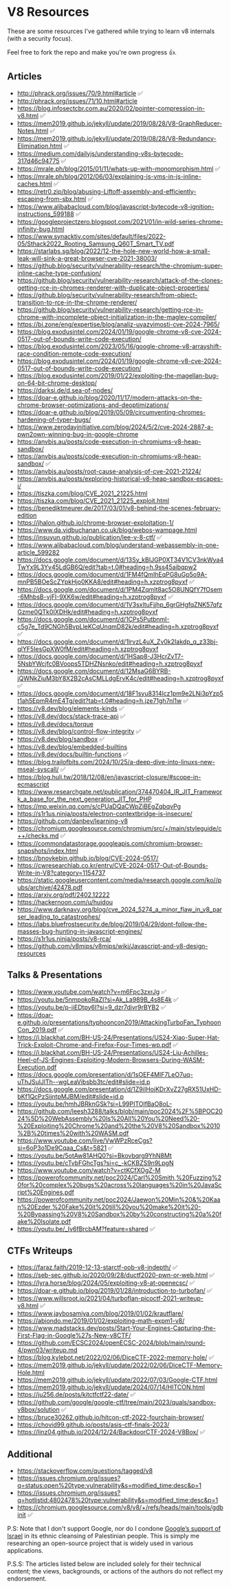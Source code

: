 # V8 Resources

These are some resources I've gathered while trying to learn v8 internals (with a security focus).

Feel free to fork the repo and make you're own progress 👍.

## Articles

- http://phrack.org/issues/70/9.html#article ✅
- http://phrack.org/issues/71/10.html#article
- https://blog.infosectcbr.com.au/2020/02/pointer-compression-in-v8.html ✅
- https://mem2019.github.io/jekyll/update/2019/08/28/V8-GraphReducer-Notes.html ✅
- https://mem2019.github.io/jekyll/update/2019/08/28/V8-Redundancy-Elimination.html ✅
- https://medium.com/dailyjs/understanding-v8s-bytecode-317d46c94775 ✅
- https://mrale.ph/blog/2015/01/11/whats-up-with-monomorphism.html ✅
- https://mrale.ph/blog/2012/06/03/explaining-js-vms-in-js-inline-caches.html ✅
- https://retr0.zip/blog/abusing-Liftoff-assembly-and-efficiently-escaping-from-sbx.html ✅
- https://www.alibabacloud.com/blog/javascript-bytecode-v8-ignition-instructions_599188 ✅
- https://googleprojectzero.blogspot.com/2021/01/in-wild-series-chrome-infinity-bug.html
- https://www.synacktiv.com/sites/default/files/2022-05/Sthack2022_Rooting_Samsung_Q60T_Smart_TV.pdf
- https://starlabs.sg/blog/2022/12-the-hole-new-world-how-a-small-leak-will-sink-a-great-browser-cve-2021-38003/
- https://github.blog/security/vulnerability-research/the-chromium-super-inline-cache-type-confusion/
- https://github.blog/security/vulnerability-research/attack-of-the-clones-getting-rce-in-chromes-renderer-with-duplicate-object-properties/
- https://github.blog/security/vulnerability-research/from-object-transition-to-rce-in-the-chrome-renderer/
- https://github.blog/security/vulnerability-research/getting-rce-in-chrome-with-incomplete-object-initialization-in-the-maglev-compiler/
- https://bi.zone/eng/expertise/blog/analiz-uyazvimosti-cve-2024-7965/
- https://blog.exodusintel.com/2024/01/19/google-chrome-v8-cve-2024-0517-out-of-bounds-write-code-execution/
- https://blog.exodusintel.com/2023/05/16/google-chrome-v8-arrayshift-race-condition-remote-code-execution/
- https://blog.exodusintel.com/2024/01/19/google-chrome-v8-cve-2024-0517-out-of-bounds-write-code-execution/
- https://blog.exodusintel.com/2019/01/22/exploiting-the-magellan-bug-on-64-bit-chrome-desktop/
- https://darksi.de/d.sea-of-nodes/
- https://doar-e.github.io/blog/2020/11/17/modern-attacks-on-the-chrome-browser-optimizations-and-deoptimizations/
- https://doar-e.github.io/blog/2019/05/09/circumventing-chromes-hardening-of-typer-bugs/
- https://www.zerodayinitiative.com/blog/2024/5/2/cve-2024-2887-a-pwn2own-winning-bug-in-google-chrome
- https://anvbis.au/posts/code-execution-in-chromiums-v8-heap-sandbox/
- https://anvbis.au/posts/code-execution-in-chromiums-v8-heap-sandbox/ ✅
- https://anvbis.au/posts/root-cause-analysis-of-cve-2021-21224/
- https://anvbis.au/posts/exploring-historical-v8-heap-sandbox-escapes-i/
- https://tiszka.com/blog/CVE_2021_21225.html
- https://tiszka.com/blog/CVE_2021_21225_exploit.html
- https://benediktmeurer.de/2017/03/01/v8-behind-the-scenes-february-edition
- https://jhalon.github.io/chrome-browser-exploitation-1/
- https://www.da.vidbuchanan.co.uk/blog/webos-wampage.html
- https://insuyun.github.io/publication/lee-v-8-ctf/ ✅
- https://www.alibabacloud.com/blog/understand-webassembly-in-one-article_599282
- https://docs.google.com/document/d/13Sy_kBIJGP0XT34V1CV3nkWya4TwYx9L3Yv45LdGB6Q/edit?tab=t.0#heading=h.9ss45aibqpw2
- https://docs.google.com/document/d/1FM4fQmIhEqPG8uGp5o9A-mnPB5BOeScZYpkHjo0KKA8/edit#heading=h.xzptrog8pyxf ✅
- https://docs.google.com/document/d/1PM4Zqmlt8ac5O8UNQfY7fOsem-6MhbsB-vjFI-9XK6w/edit#heading=h.xzptrog8pyxf ✅
- https://docs.google.com/document/d/1V3sxltuFjjhp_6grGHgfqZNK57qfzGzme0QTk0IXDHk/edit#heading=h.xzptrog8pyxf
- https://docs.google.com/document/d/1CPs5PutbnmI-c5g7e_Td9CNGh5BvpLleKCqUnqmD82k/edit#heading=h.xzptrog8pyxf ✅
- https://docs.google.com/document/d/1IrvzL4uX_Zv0k2Iakdp_q_z33bj-qlYF5IesGpXW0fM/edit#heading=h.xzptrog8pyxf
- https://docs.google.com/document/d/1HSap8-J3HcrZvT7-5NsbYWcjfc0BVoops5TDHZNsnko/edit#heading=h.xzptrog8pyxf
- https://docs.google.com/document/d/12MsaG6BYRB-jQWNkZiuM3bY8X2B2cAsCMLLdgErvK4c/edit#heading=h.xzptrog8pyxf ✅
- https://docs.google.com/document/d/18F1syu8314lcz1pm9e2LNi3pYzp5t1ah5EpmR4mE4Tg/edit?tab=t.0#heading=h.jze71gh7nl1w ✅
- https://v8.dev/blog/elements-kinds ✅
- https://v8.dev/docs/stack-trace-api ✅
- https://v8.dev/docs/torque
- https://v8.dev/blog/control-flow-integrity ✅
- https://v8.dev/blog/sandbox ✅
- https://v8.dev/blog/embedded-builtins
- https://v8.dev/docs/builtin-functions ✅
- https://blog.trailofbits.com/2024/10/25/a-deep-dive-into-linuxs-new-mseal-syscall/ ✅
- https://blog.huli.tw/2018/12/08/en/javascript-closure/#scope-in-ecmascript
- https://www.researchgate.net/publication/374470404_IR_JIT_Framework_a_base_for_the_next_generation_JIT_for_PHP
- https://mp.weixin.qq.com/s/cPUaDQaCWpZiBEgZqbqvPg
- https://s1r1us.ninja/posts/electron-contextbridge-is-insecure/
- https://github.com/danbev/learning-v8
- https://chromium.googlesource.com/chromium/src/+/main/styleguide/c++/checks.md ✅
- https://commondatastorage.googleapis.com/chromium-browser-snapshots/index.html
- https://bnovkebin.github.io/blog/CVE-2024-0517/
- https://cwresearchlab.co.kr/entry/CVE-2024-0517-Out-of-Bounds-Write-in-V8?category=1154737
- https://static.googleusercontent.com/media/research.google.com/ko//pubs/archive/42478.pdf
- https://arxiv.org/pdf/2402.12222
- https://hackernoon.com/u/huidou
- https://www.darknavy.org/blog/cve_2024_5274_a_minor_flaw_in_v8_parser_leading_to_catastrophes/
- https://labs.bluefrostsecurity.de/blog/2019/04/29/dont-follow-the-masses-bug-hunting-in-javascript-engines/
- https://s1r1us.ninja/posts/v8-rca/
- https://github.com/v8mips/v8mips/wiki/Javascript-and-v8-design-resources

## Talks & Presentations

- https://www.youtube.com/watch?v=m6Fpc3zxrJg ✅
- https://youtu.be/5nmpokoRaZI?si=Ak_La989B_4s8E4k ✅
- https://youtu.be/p-iiEDtpy6I?si=9_dzr7djvr9rBYB2 ✅
- https://doar-e.github.io/presentations/typhooncon2019/AttackingTurboFan_TyphoonCon_2019.pdf ✅
- https://i.blackhat.com/BH-US-24/Presentations/US24-Xiao-Super-Hat-Trick-Exploit-Chrome-and-Firefox-Four-Times-wp.pdf ✅
- https://i.blackhat.com/BH-US-24/Presentations/US24-Liu-Achilles-Heel-of-JS-Engines-Exploiting-Modern-Browsers-During-WASM-Execution.pdf
- https://docs.google.com/presentation/d/1sOEF4MlF7LeO7uq-uThJSulJlTh--wgLeaVibsbb3tc/edit#slide=id.p
- https://docs.google.com/presentation/d/1Z9iIHojKDrXvZ27gRX51UxHD-bKf1QcPzSijntpMJBM/edit#slide=id.p
- https://youtu.be/hmhJBRknGSk?si=L99PITOlfBaO8oL-
- https://github.com/leesh3288/talks/blob/main/poc2024%2F%5BPOC2024%5D%20WebAssembly%20Is%20All%20You%20Need%20-%20Exploiting%20Chrome%20and%20the%20V8%20Sandbox%2010%2B%20times%20with%20WASM.pdf
- https://www.youtube.com/live/VwWPzRceCgs?si=6oP3o1De9Cqaa_Cs&t=5821 ✅
- https://youtu.be/5otAw81AHQ0?si=Bkovbqrg9YhN8Mt
- https://youtu.be/cTvbFGhcTgs?si=c_-kCKBZS9n9LpgN
- https://www.youtube.com/watch?v=ctKCfXOgZ-M
- https://powerofcommunity.net/poc2024/Carl%20Smith,%20Fuzzing%20for%20complex%20bugs%20across%20languages%20in%20JavaScript%20Engines.pdf
- https://powerofcommunity.net/poc2024/Jaewon%20Min%20&%20Kaan%20Ezder,%20Fake%20it%20till%20you%20make%20it%20-%20Bypassing%20V8%20Sandbox%20by%20constructing%20a%20fake%20Isolate.pdf
- https://youtu.be/_Iv6fBrcbAM?feature=shared ✅

## CTFs Writeups

- https://faraz.faith/2019-12-13-starctf-oob-v8-indepth/ ✅
- https://seb-sec.github.io/2020/09/28/ductf2020-pwn-or-web.html ✅
- https://lyra.horse/blog/2024/05/exploiting-v8-at-openecsc/ ✅
- https://doar-e.github.io/blog/2019/01/28/introduction-to-turbofan/ ✅
- https://www.willsroot.io/2021/04/turboflan-picoctf-2021-writeup-v8.html ✅
- https://www.jaybosamiya.com/blog/2019/01/02/krautflare/
- https://abiondo.me/2019/01/02/exploiting-math-expm1-v8/
- https://www.madstacks.dev/posts/Start-Your-Engines-Capturing-the-First-Flag-in-Google%27s-New-v8CTF/
- https://github.com/ECSC2024/openECSC-2024/blob/main/round-4/pwn03/writeup.md
- https://blog.kylebot.net/2022/02/06/DiceCTF-2022-memory-hole/ ✅
- https://mem2019.github.io/jekyll/update/2022/02/06/DiceCTF-Memory-Hole.html
- https://mem2019.github.io/jekyll/update/2022/07/03/Google-CTF.html
- https://mem2019.github.io/jekyll/update/2024/07/14/HITCON.html
- https://ju256.de/posts/kitctfctf22-date/ ✅
- https://github.com/google/google-ctf/tree/main/2023/quals/sandbox-v8box/solution ✅
- https://bruce30262.github.io/hitcon-ctf-2022-fourchain-browser/
- https://chovid99.github.io/posts/asis-ctf-finals-2023/
- https://linz04.github.io/2024/12/24/BackdoorCTF-2024-V8Box/ ✅

## Additional

- https://stackoverflow.com/questions/tagged/v8
- https://issues.chromium.org/issues?q=status:open%20type:vulnerability&s=modified_time:desc&p=1
- https://issues.chromium.org/issues?q=hotlistid:4802478%20type:vulnerability&s=modified_time:desc&p=1
- https://chromium.googlesource.com/v8/v8/+/refs/heads/main/tools/gdbinit ✅

P.S: Note that I don't support Google, nor do I condone [Google’s support of Israel](https://www.aljazeera.com/news/2024/4/23/what-is-project-nimbus-and-why-are-google-workers-protesting-israel-deal) in its ethnic cleansing of Palestinian people. This is simply me researching an open-source project that is widely used in various applications.

P.S.S: The articles listed below are included solely for their technical content; the views, backgrounds, or actions of the authors do not reflect my endorsement.
